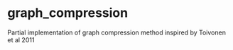 # graph_compression
Partial implementation of graph compression method inspired by Toivonen et al 2011
